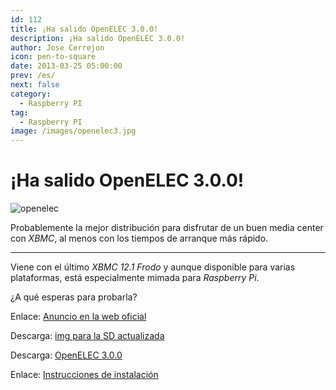 ```yaml
---
id: 112
title: ¡Ha salido OpenELEC 3.0.0!
description: ¡Ha salido OpenELEC 3.0.0!
author: Jose Cerrejon
icon: pen-to-square
date: 2013-03-25 05:00:00
prev: /es/
next: false
category:
  - Raspberry PI
tag:
  - Raspberry PI
image: /images/openelec3.jpg
---
```


# ¡Ha salido OpenELEC 3.0.0!

![openelec](/images/openelec3.jpg)

Probablemente la mejor distribución para disfrutar de un buen media center con *XBMC*, al menos con los tiempos de arranque más rápido.

- - -
Viene con el último *XBMC 12.1 Frodo* y aunque disponible para varias plataformas, está especialmente mimada para *Raspberry Pi*.

¿A qué esperas para probarla?

Enlace: [Anuncio en la web oficial](http://openelec.tv/news/22-releases/86-openelec-3-0-0-released)

Descarga: [img para la SD actualizada](http://resources.pichimney.com/OpenELEC/official_images/OpenELEC-RPi.arm-3.0.0.img.zip)

Descarga: [OpenELEC 3.0.0](http://openelec.tv/get-openelec/viewcategory/10-raspberry-pi-builds)

Enlace: [Instrucciones de instalación](http://wiki.openelec.tv/index.php?title=Installing_OpenELEC_on_Raspberry_Pi)

 
